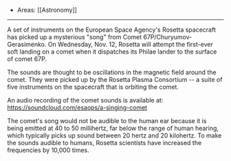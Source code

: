 
- Areas: [[Astronomy]]

---

A set of instruments on the European Space Agency's Rosetta spacecraft has picked up a mysterious "song" from Comet 67P/Churyumov-Gerasimenko. On Wednesday, Nov. 12, Rosetta will attempt the first-ever soft landing on a comet when it dispatches its Philae lander to the surface of comet 67P.  

The sounds are thought to be oscillations in the magnetic field around the comet. They were picked up by the Rosetta Plasma Consortium -- a suite of five instruments on the spacecraft that is orbiting the comet.  

An audio recording of the comet sounds is available at:  https://soundcloud.com/esaops/a-singing-comet  

The comet's song would not be audible to the human ear because it is being emitted at 40 to 50 millihertz, far below the range of human hearing, which typically picks up sound between 20 hertz and 20 kilohertz. To make the sounds audible to humans, Rosetta scientists have increased the frequencies by 10,000 times.
